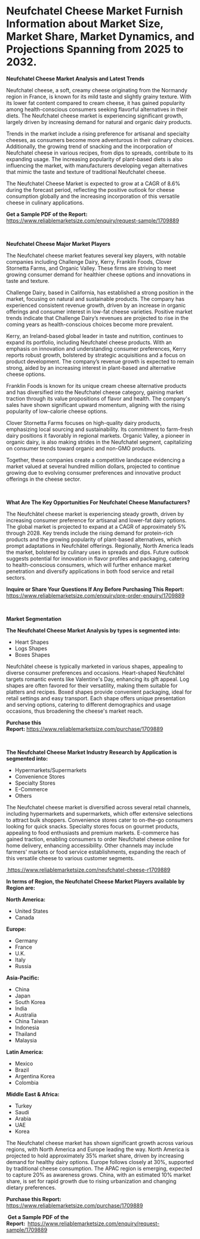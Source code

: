 <p><h1>Neufchatel Cheese Market Furnish Information about Market Size, Market Share, Market Dynamics, and Projections Spanning from 2025 to 2032.</h1></p><p><strong>Neufchatel Cheese Market Analysis and Latest Trends</strong></p>
<p><p>Neufchatel cheese, a soft, creamy cheese originating from the Normandy region in France, is known for its mild taste and slightly grainy texture. With its lower fat content compared to cream cheese, it has gained popularity among health-conscious consumers seeking flavorful alternatives in their diets. The Neufchatel cheese market is experiencing significant growth, largely driven by increasing demand for natural and organic dairy products.</p><p>Trends in the market include a rising preference for artisanal and specialty cheeses, as consumers become more adventurous in their culinary choices. Additionally, the growing trend of snacking and the incorporation of Neufchatel cheese in various recipes, from dips to spreads, contribute to its expanding usage. The increasing popularity of plant-based diets is also influencing the market, with manufacturers developing vegan alternatives that mimic the taste and texture of traditional Neufchatel cheese.</p><p>The Neufchatel Cheese Market is expected to grow at a CAGR of 8.6% during the forecast period, reflecting the positive outlook for cheese consumption globally and the increasing incorporation of this versatile cheese in culinary applications.</p></p>
<p><strong>Get a Sample PDF of the Report:&nbsp;</strong> <a href="https://www.reliablemarketsize.com/enquiry/request-sample/1709889?utm_campaign=1932&utm_medium=2&utm_source=Github&utm_content=ia&utm_term=16042025&utm_id=neufchatel-cheese">https://www.reliablemarketsize.com/enquiry/request-sample/1709889</a></p>
<p>&nbsp;</p>
<p><strong>Neufchatel Cheese Major Market Players</strong></p>
<p><p>The Neufchatel cheese market features several key players, with notable companies including Challenge Dairy, Kerry, Franklin Foods, Clover Stornetta Farms, and Organic Valley. These firms are striving to meet growing consumer demand for healthier cheese options and innovations in taste and texture.</p><p>Challenge Dairy, based in California, has established a strong position in the market, focusing on natural and sustainable products. The company has experienced consistent revenue growth, driven by an increase in organic offerings and consumer interest in low-fat cheese varieties. Positive market trends indicate that Challenge Dairy’s revenues are projected to rise in the coming years as health-conscious choices become more prevalent.</p><p>Kerry, an Ireland-based global leader in taste and nutrition, continues to expand its portfolio, including Neufchatel cheese products. With an emphasis on innovation and understanding consumer preferences, Kerry reports robust growth, bolstered by strategic acquisitions and a focus on product development. The company’s revenue growth is expected to remain strong, aided by an increasing interest in plant-based and alternative cheese options.</p><p>Franklin Foods is known for its unique cream cheese alternative products and has diversified into the Neufchatel cheese category, gaining market traction through its value propositions of flavor and health. The company's sales have shown significant upward momentum, aligning with the rising popularity of low-calorie cheese options.</p><p>Clover Stornetta Farms focuses on high-quality dairy products, emphasizing local sourcing and sustainability. Its commitment to farm-fresh dairy positions it favorably in regional markets. Organic Valley, a pioneer in organic dairy, is also making strides in the Neufchatel segment, capitalizing on consumer trends toward organic and non-GMO products.</p><p>Together, these companies create a competitive landscape evidencing a market valued at several hundred million dollars, projected to continue growing due to evolving consumer preferences and innovative product offerings in the cheese sector.</p></p>
<p>&nbsp;</p>
<p><strong>What Are The Key Opportunities For Neufchatel Cheese Manufacturers?</strong></p>
<p><p>The Neufchâtel cheese market is experiencing steady growth, driven by increasing consumer preference for artisanal and lower-fat dairy options. The global market is projected to expand at a CAGR of approximately 5% through 2028. Key trends include the rising demand for protein-rich products and the growing popularity of plant-based alternatives, which prompt adaptations in Neufchâtel offerings. Regionally, North America leads the market, bolstered by culinary uses in spreads and dips. Future outlook suggests potential for innovation in flavor profiles and packaging, catering to health-conscious consumers, which will further enhance market penetration and diversify applications in both food service and retail sectors.</p></p>
<p><strong>Inquire or Share Your Questions If Any Before Purchasing This Report:</strong> <a href="https://www.reliablemarketsize.com/enquiry/pre-order-enquiry/1709889?utm_campaign=1932&utm_medium=2&utm_source=Github&utm_content=ia&utm_term=16042025&utm_id=neufchatel-cheese">https://www.reliablemarketsize.com/enquiry/pre-order-enquiry/1709889</a></p>
<p>&nbsp;</p>
<p><strong>Market Segmentation</strong></p>
<p><strong>The Neufchatel Cheese Market Analysis by types is segmented into:</strong></p>
<p><ul><li>Heart Shapes</li><li>Logs Shapes</li><li>Boxes Shapes</li></ul></p>
<p><p>Neufchâtel cheese is typically marketed in various shapes, appealing to diverse consumer preferences and occasions. Heart-shaped Neufchâtel targets romantic events like Valentine's Day, enhancing its gift appeal. Log shapes are often favored for their versatility, making them suitable for platters and recipes. Boxed shapes provide convenient packaging, ideal for retail settings and easy transport. Each shape offers unique presentation and serving options, catering to different demographics and usage occasions, thus broadening the cheese's market reach.</p></p>
<p><strong>Purchase this Report:&nbsp;</strong><a href="https://www.reliablemarketsize.com/purchase/1709889?utm_campaign=1932&utm_medium=2&utm_source=Github&utm_content=ia&utm_term=16042025&utm_id=neufchatel-cheese">https://www.reliablemarketsize.com/purchase/1709889</a></p>
<p>&nbsp;</p>
<p><strong>The Neufchatel Cheese Market Industry Research by Application is segmented into:</strong></p>
<p><ul><li>Hypermarkets/Supermarkets</li><li>Convenience Stores</li><li>Specialty Stores</li><li>E-Commerce</li><li>Others</li></ul></p>
<p><p>The Neufchatel cheese market is diversified across several retail channels, including hypermarkets and supermarkets, which offer extensive selections to attract bulk shoppers. Convenience stores cater to on-the-go consumers looking for quick snacks. Specialty stores focus on gourmet products, appealing to food enthusiasts and premium markets. E-commerce has gained traction, enabling consumers to order Neufchatel cheese online for home delivery, enhancing accessibility. Other channels may include farmers' markets or food service establishments, expanding the reach of this versatile cheese to various customer segments.</p></p>
<p><a href="https://www.reliablemarketsize.com/neufchatel-cheese-r1709889?utm_campaign=1932&utm_medium=2&utm_source=Github&utm_content=ia&utm_term=16042025&utm_id=neufchatel-cheese">&nbsp;https://www.reliablemarketsize.com/neufchatel-cheese-r1709889</a></p>
<p><strong>In terms of Region, the Neufchatel Cheese Market Players available by Region are:</strong></p>
<p>
    <p> <strong> North America: </strong>
        <ul>
            <li>United States</li>
            <li>Canada</li>
        </ul>
        </p> 
    <p> <strong> Europe: </strong>
        <ul>
            <li>Germany</li>
            <li>France</li>
            <li>U.K.</li>
            <li>Italy</li>
            <li>Russia</li>
        </ul>
        </p> 
    <p> <strong> Asia-Pacific: </strong>
        <ul>
            <li>China</li>
            <li>Japan</li>
            <li>South Korea</li>
            <li>India</li>
            <li>Australia</li>
            <li>China Taiwan</li>
            <li>Indonesia</li>
            <li>Thailand</li>
            <li>Malaysia</li>
        </ul>
        </p> 
    <p> <strong> Latin America: </strong>
        <ul>
            <li>Mexico</li>
            <li>Brazil</li>
            <li>Argentina Korea</li>
            <li>Colombia</li>
        </ul>
        </p> 
    <p> <strong> Middle East & Africa: </strong>
        <ul>
            <li>Turkey</li>
            <li>Saudi</li>
            <li>Arabia</li>
            <li>UAE</li>
            <li>Korea</li>
        </ul>
    </p>
    </p>
<p><p>The Neufchatel cheese market has shown significant growth across various regions, with North America and Europe leading the way. North America is projected to hold approximately 35% market share, driven by increasing demand for healthy dairy options. Europe follows closely at 30%, supported by traditional cheese consumption. The APAC region is emerging, expected to capture 20% as awareness grows. China, with an estimated 10% market share, is set for rapid growth due to rising urbanization and changing dietary preferences.</p></p>
<p><strong>Purchase this Report: </strong><a href="https://www.reliablemarketsize.com/purchase/1709889?utm_campaign=1932&utm_medium=2&utm_source=Github&utm_content=ia&utm_term=16042025&utm_id=neufchatel-cheese">https://www.reliablemarketsize.com/purchase/1709889</a></p>
<p>&nbsp;<strong>Get a Sample PDF of the Report:&nbsp;&nbsp;</strong><a href="https://www.reliablemarketsize.com/enquiry/request-sample/1709889?utm_campaign=1932&utm_medium=2&utm_source=Github&utm_content=ia&utm_term=16042025&utm_id=neufchatel-cheese">https://www.reliablemarketsize.com/enquiry/request-sample/1709889</a></p>
<p><strong></strong></p>
<p><p></p><p></p><p></p></p>